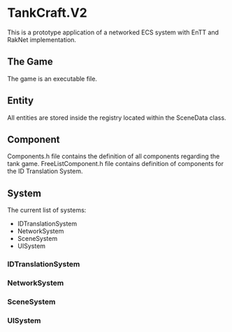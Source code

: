 # TankCraft.V2
This is a prototype application of a networked ECS system with EnTT and RakNet implementation.

## The Game

The game is an executable file.

## Entity

All entities are stored inside the registry located within the SceneData class.

## Component

Components.h file contains the definition of all components regarding the tank game.
FreeListComponent.h file contains definition of components for the ID Translation System.

## System

The current list of systems:

- IDTranslationSystem
- NetworkSystem
- SceneSystem
- UISystem

### IDTranslationSystem



### NetworkSystem



### SceneSystem



### UISystem